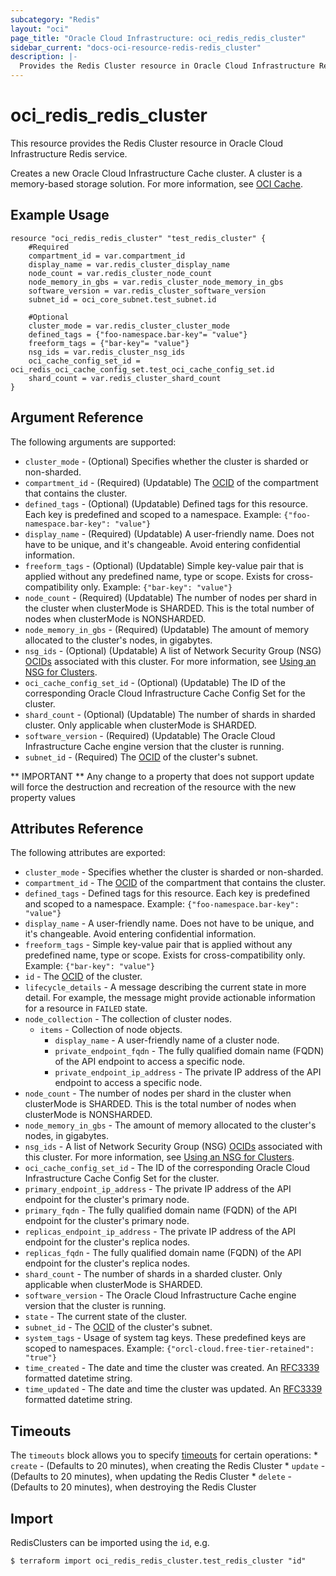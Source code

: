 ```yaml
---
subcategory: "Redis"
layout: "oci"
page_title: "Oracle Cloud Infrastructure: oci_redis_redis_cluster"
sidebar_current: "docs-oci-resource-redis-redis_cluster"
description: |-
  Provides the Redis Cluster resource in Oracle Cloud Infrastructure Redis service
---
```


# oci_redis_redis_cluster
This resource provides the Redis Cluster resource in Oracle Cloud Infrastructure Redis service.

Creates a new Oracle Cloud Infrastructure Cache cluster. A cluster is a memory-based storage solution. For more information, see [OCI Cache](https://docs.cloud.oracle.com/iaas/Content/ocicache/home.htm).


## Example Usage

```hcl
resource "oci_redis_redis_cluster" "test_redis_cluster" {
	#Required
	compartment_id = var.compartment_id
	display_name = var.redis_cluster_display_name
	node_count = var.redis_cluster_node_count
	node_memory_in_gbs = var.redis_cluster_node_memory_in_gbs
	software_version = var.redis_cluster_software_version
	subnet_id = oci_core_subnet.test_subnet.id

	#Optional
	cluster_mode = var.redis_cluster_cluster_mode
	defined_tags = {"foo-namespace.bar-key"= "value"}
	freeform_tags = {"bar-key"= "value"}
	nsg_ids = var.redis_cluster_nsg_ids
	oci_cache_config_set_id = oci_redis_oci_cache_config_set.test_oci_cache_config_set.id
	shard_count = var.redis_cluster_shard_count
}
```

## Argument Reference

The following arguments are supported:

* `cluster_mode` - (Optional) Specifies whether the cluster is sharded or non-sharded.
* `compartment_id` - (Required) (Updatable) The [OCID](https://docs.cloud.oracle.com/iaas/Content/General/Concepts/identifiers.htm#Oracle) of the compartment that contains the cluster.
* `defined_tags` - (Optional) (Updatable) Defined tags for this resource. Each key is predefined and scoped to a namespace. Example: `{"foo-namespace.bar-key": "value"}` 
* `display_name` - (Required) (Updatable) A user-friendly name. Does not have to be unique, and it's changeable. Avoid entering confidential information.
* `freeform_tags` - (Optional) (Updatable) Simple key-value pair that is applied without any predefined name, type or scope. Exists for cross-compatibility only. Example: `{"bar-key": "value"}`
* `node_count` - (Required) (Updatable) The number of nodes per shard in the cluster when clusterMode is SHARDED. This is the total number of nodes when clusterMode is NONSHARDED.
* `node_memory_in_gbs` - (Required) (Updatable) The amount of memory allocated to the cluster's nodes, in gigabytes.
* `nsg_ids` - (Optional) (Updatable) A list of Network Security Group (NSG) [OCIDs](https://docs.cloud.oracle.com/iaas/Content/General/Concepts/identifiers.htm) associated with this cluster. For more information, see [Using an NSG for Clusters](https://docs.cloud.oracle.com/iaas/Content/ocicache/connecttocluster.htm#connecttocluster__networksecuritygroup). 
* `oci_cache_config_set_id` - (Optional) (Updatable) The ID of the corresponding Oracle Cloud Infrastructure Cache Config Set for the cluster.
* `shard_count` - (Optional) (Updatable) The number of shards in sharded cluster. Only applicable when clusterMode is SHARDED.
* `software_version` - (Required) (Updatable) The Oracle Cloud Infrastructure Cache engine version that the cluster is running.
* `subnet_id` - (Required) The [OCID](https://docs.cloud.oracle.com/iaas/Content/General/Concepts/identifiers.htm#Oracle) of the cluster's subnet.


** IMPORTANT **
Any change to a property that does not support update will force the destruction and recreation of the resource with the new property values

## Attributes Reference

The following attributes are exported:

* `cluster_mode` - Specifies whether the cluster is sharded or non-sharded.
* `compartment_id` - The [OCID](https://docs.cloud.oracle.com/iaas/Content/General/Concepts/identifiers.htm#Oracle) of the compartment that contains the cluster.
* `defined_tags` - Defined tags for this resource. Each key is predefined and scoped to a namespace. Example: `{"foo-namespace.bar-key": "value"}` 
* `display_name` - A user-friendly name. Does not have to be unique, and it's changeable. Avoid entering confidential information.
* `freeform_tags` - Simple key-value pair that is applied without any predefined name, type or scope. Exists for cross-compatibility only. Example: `{"bar-key": "value"}` 
* `id` - The [OCID](https://docs.cloud.oracle.com/iaas/Content/General/Concepts/identifiers.htm#Oracle) of the cluster.
* `lifecycle_details` - A message describing the current state in more detail. For example, the message might provide actionable information for a resource in `FAILED` state.
* `node_collection` - The collection of  cluster nodes.
	* `items` - Collection of node objects.
		* `display_name` - A user-friendly name of a cluster node.
		* `private_endpoint_fqdn` - The fully qualified domain name (FQDN) of the API endpoint to access a specific node.
		* `private_endpoint_ip_address` - The private IP address of the API endpoint to access a specific node.
* `node_count` - The number of nodes per shard in the cluster when clusterMode is SHARDED. This is the total number of nodes when clusterMode is NONSHARDED.
* `node_memory_in_gbs` - The amount of memory allocated to the cluster's nodes, in gigabytes.
* `nsg_ids` - A list of Network Security Group (NSG) [OCIDs](https://docs.cloud.oracle.com/iaas/Content/General/Concepts/identifiers.htm) associated with this cluster. For more information, see [Using an NSG for Clusters](https://docs.cloud.oracle.com/iaas/Content/ocicache/connecttocluster.htm#connecttocluster__networksecuritygroup). 
* `oci_cache_config_set_id` - The ID of the corresponding Oracle Cloud Infrastructure Cache Config Set for the cluster.
* `primary_endpoint_ip_address` - The private IP address of the API endpoint for the cluster's primary node.
* `primary_fqdn` - The fully qualified domain name (FQDN) of the API endpoint for the cluster's primary node.
* `replicas_endpoint_ip_address` - The private IP address of the API endpoint for the cluster's replica nodes.
* `replicas_fqdn` - The fully qualified domain name (FQDN) of the API endpoint for the cluster's replica nodes.
* `shard_count` - The number of shards in a sharded cluster. Only applicable when clusterMode is SHARDED.
* `software_version` - The Oracle Cloud Infrastructure Cache engine version that the cluster is running.
* `state` - The current state of the cluster.
* `subnet_id` - The [OCID](https://docs.cloud.oracle.com/iaas/Content/General/Concepts/identifiers.htm#Oracle) of the cluster's subnet.
* `system_tags` - Usage of system tag keys. These predefined keys are scoped to namespaces. Example: `{"orcl-cloud.free-tier-retained": "true"}` 
* `time_created` - The date and time the cluster was created. An [RFC3339](https://datatracker.ietf.org/doc/html/rfc3339) formatted datetime string.
* `time_updated` - The date and time the cluster was updated. An [RFC3339](https://datatracker.ietf.org/doc/html/rfc3339) formatted datetime string.

## Timeouts

The `timeouts` block allows you to specify [timeouts](https://registry.terraform.io/providers/oracle/oci/latest/docs/guides/changing_timeouts) for certain operations:
	* `create` - (Defaults to 20 minutes), when creating the Redis Cluster
	* `update` - (Defaults to 20 minutes), when updating the Redis Cluster
	* `delete` - (Defaults to 20 minutes), when destroying the Redis Cluster


## Import

RedisClusters can be imported using the `id`, e.g.

```
$ terraform import oci_redis_redis_cluster.test_redis_cluster "id"
```

